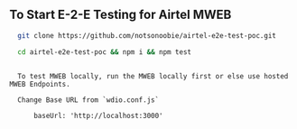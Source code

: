 ## To Start E-2-E Testing for Airtel MWEB

  ```bash
    git clone https://github.com/notsonoobie/airtel-e2e-test-poc.git
  ```

  ```bash
    cd airtel-e2e-test-poc && npm i && npm test
  ```

```

  To test MWEB locally, run the MWEB locally first or else use hosted MWEB Endpoints.

  Change Base URL from `wdio.conf.js`

      baseUrl: 'http://localhost:3000'
```